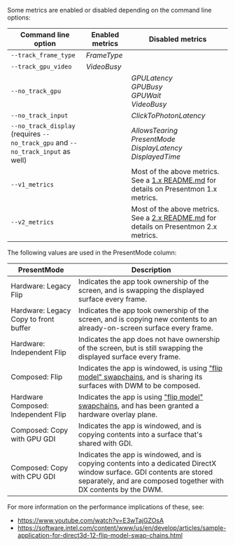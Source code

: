 
Some metrics are enabled or disabled depending on the command line options:

| Command line option  | Enabled metrics | Disabled metrics |
| -------------------- | --------------- | ---------------- |
| `--track_frame_type` | *FrameType*     | |
| `--track_gpu_video`  | *VideoBusy*     | |
| `--no_track_gpu`     |                 | *GPULatency<br>GPUBusy<br>GPUWait<br>VideoBusy*  |
| `--no_track_input`   |                 | *ClickToPhotonLatency* |
| `--no_track_display`<br>(requires `--no_track_gpu` and `--no_track_input` as well) | | *AllowsTearing<br>PresentMode<br>DisplayLatency<br>DisplayedTime* |
| `--v1_metrics`       |                 | Most of the above metrics.  See a [1.x README.md](https://github.com/GameTechDev/PresentMon/blob/v1.9.2/README.md#csv-columns) for details on Presentmon 1.x metrics. |
| `--v2_metrics`       |                 | Most of the above metrics.  See a [2.x README.md](https://github.com/GameTechDev/PresentMon/blob/v2.3.0/README-ConsoleApplication.md#csv-columns) for details on Presentmon 2.x metrics. |

The following values are used in the PresentMode column:

| PresentMode                           | Description |
| ------------------------------------- | ----------- |
| Hardware: Legacy Flip                 | Indicates the app took ownership of the screen, and is swapping the displayed surface every frame. |
| Hardware: Legacy Copy to front buffer | Indicates the app took ownership of the screen, and is copying new contents to an already-on-screen surface every frame. |
| Hardware: Independent Flip            | Indicates the app does not have ownership of the screen, but is still swapping the displayed surface every frame. |
| Composed: Flip                        | Indicates the app is windowed, is using ["flip model" swapchains](https://docs.microsoft.com/en-us/windows/win32/direct3ddxgi/dxgi-flip-model), and is sharing its surfaces with DWM to be composed. |
| Hardware Composed: Independent Flip   | Indicates the app is using ["flip model" swapchains](https://docs.microsoft.com/en-us/windows/win32/direct3ddxgi/dxgi-flip-model), and has been granted a hardware overlay plane. |
| Composed: Copy with GPU GDI           | Indicates the app is windowed, and is copying contents into a surface that's shared with GDI. |
| Composed: Copy with CPU GDI           | Indicates the app is windowed, and is copying contents into a dedicated DirectX window surface. GDI contents are stored separately, and are composed together with DX contents by the DWM. |

For more information on the performance implications of these, see:

- https://www.youtube.com/watch?v=E3wTajGZOsA
- https://software.intel.com/content/www/us/en/develop/articles/sample-application-for-direct3d-12-flip-model-swap-chains.html
